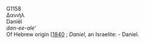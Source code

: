 G1158  
Δανιήλ  
Daniēl  
*dan-ee-ale‘*  
Of Hebrew origin \[[1840](h1840) ; *Daniel*, an Israelite: - Daniel.  
